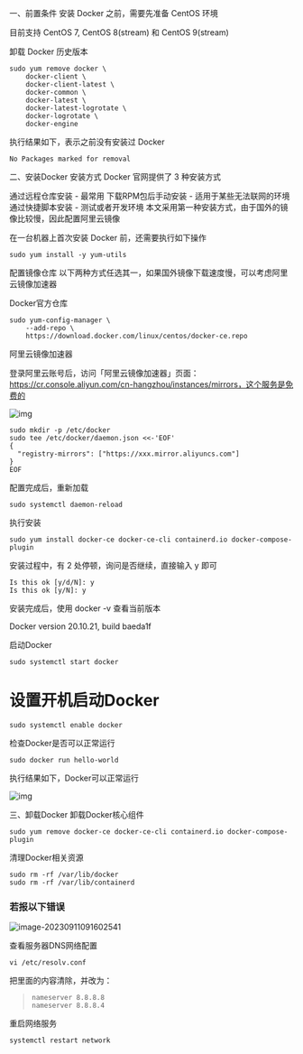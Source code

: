 一、前置条件
安装 Docker 之前，需要先准备 CentOS 环境

目前支持 CentOS 7, CentOS 8(stream) 和 CentOS 9(stream)

卸载 Docker 历史版本

```shell
sudo yum remove docker \
    docker-client \
    docker-client-latest \
    docker-common \
    docker-latest \
    docker-latest-logrotate \
    docker-logrotate \
    docker-engine
```

执行结果如下，表示之前没有安装过 Docker

```shell
No Packages marked for removal
```

二、安装Docker
安装方式
Docker 官网提供了 3 种安装方式

通过远程仓库安装 - 最常用
下载RPM包后手动安装 - 适用于某些无法联网的环境
通过快捷脚本安装 - 测试或者开发环境
本文采用第一种安装方式，由于国外的镜像比较慢，因此配置阿里云镜像

在一台机器上首次安装 Docker 前，还需要执行如下操作

```shell
sudo yum install -y yum-utils
```

配置镜像仓库
以下两种方式任选其一，如果国外镜像下载速度慢，可以考虑阿里云镜像加速器

Docker官方仓库

```shell
sudo yum-config-manager \
    --add-repo \
    https://download.docker.com/linux/centos/docker-ce.repo
```

阿里云镜像加速器

登录阿里云账号后，访问「阿里云镜像加速器」页面：https://cr.console.aliyun.com/cn-hangzhou/instances/mirrors，这个服务是免费的

![img](https://img-blog.csdnimg.cn/2caa1e3dfa2648f2863b2c62e14cc43a.png)

```shell
sudo mkdir -p /etc/docker
sudo tee /etc/docker/daemon.json <<-'EOF'
{
  "registry-mirrors": ["https://xxx.mirror.aliyuncs.com"]
}
EOF
```


配置完成后，重新加载

```shell
sudo systemctl daemon-reload
```

执行安装
```shell
sudo yum install docker-ce docker-ce-cli containerd.io docker-compose-plugin
```

安装过程中，有 2 处停顿，询问是否继续，直接输入 y 即可

```shell
Is this ok [y/d/N]: y
Is this ok [y/N]: y
```

安装完成后，使用 docker -v 查看当前版本 

Docker version 20.10.21, build baeda1f

启动Docker

```shell
sudo systemctl start docker
```

# 设置开机启动Docker
```shell
sudo systemctl enable docker
```

检查Docker是否可以正常运行

```shell
sudo docker run hello-world
```

执行结果如下，Docker可以正常运行

![img](https://img-blog.csdnimg.cn/c2a6b97e96a04313b40050b4126caadc.png)

三、卸载Docker
卸载Docker核心组件

```shell
sudo yum remove docker-ce docker-ce-cli containerd.io docker-compose-plugin
```

清理Docker相关资源
```shell
sudo rm -rf /var/lib/docker
sudo rm -rf /var/lib/containerd
```

### 若报以下错误

![image-20230911091602541](G:\学习资料\linux\3、docker相关\image-20230911091602541.png)

查看服务器DNS网络配置

 ``` shell
 vi /etc/resolv.conf
 ```



把里面的内容清除，并改为：

> ```shell
> nameserver 8.8.8.8
> nameserver 8.8.8.4
> ```

重启网络服务

``` shell
systemctl restart network
```

